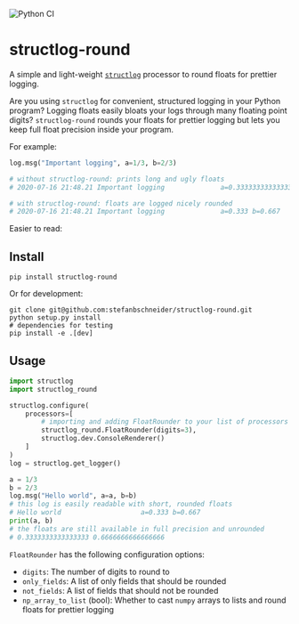 ![Python CI](https://github.com/stefanbschneider/structlog-round/workflows/Python%20CI/badge.svg?branch=master)

# structlog-round

A simple and light-weight [`structlog`](https://github.com/hynek/structlog) processor to round floats for prettier logging.

Are you using `structlog` for convenient, structured logging in your Python program?
Logging floats easily bloats your logs through many floating point digits?
`structlog-round` rounds your floats for prettier logging but lets you keep full float precision inside your program.

For example:

```python
log.msg("Important logging", a=1/3, b=2/3)

# without structlog-round: prints long and ugly floats
# 2020-07-16 21:48.21 Important logging              a=0.3333333333333333 b=0.6666666666666666

# with structlog-round: floats are logged nicely rounded
# 2020-07-16 21:48.21 Important logging              a=0.333 b=0.667
```

Easier to read:



## Install

```
pip install structlog-round
```

Or for development:

```
git clone git@github.com:stefanbschneider/structlog-round.git
python setup.py install
# dependencies for testing
pip install -e .[dev]
```

## Usage

```python
import structlog
import structlog_round

structlog.configure(
    processors=[
        # importing and adding FloatRounder to your list of processors is all you have to do
        structlog_round.FloatRounder(digits=3),
        structlog.dev.ConsoleRenderer()
    ]
)
log = structlog.get_logger()

a = 1/3
b = 2/3
log.msg("Hello world", a=a, b=b)
# this log is easily readable with short, rounded floats
# Hello world                    a=0.333 b=0.667
print(a, b)
# the floats are still available in full precision and unrounded
# 0.3333333333333333 0.6666666666666666
```

`FloatRounder` has the following configuration options:

* `digits`: The number of digits to round to
* `only_fields`: A list of only fields that should be rounded
* `not_fields`: A list of fields that should not be rounded
* `np_array_to_list` (bool): Whether to cast `numpy` arrays to lists and round floats for prettier logging
